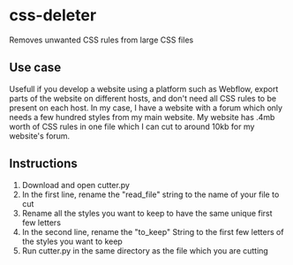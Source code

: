 # css-deleter
Removes unwanted CSS rules from large CSS files

## Use case
Usefull if you develop a website using a platform such as Webflow, export parts of the website on different hosts, and don't need all CSS rules to be present on each host. In my case, I have a website with a forum which only needs a few hundred styles from my main website. My website has .4mb worth of CSS rules in one file which I can cut to around 10kb for my website's forum.

## Instructions
1. Download and open cutter.py 
2. In the first line, rename the "read_file" string to the name of your file to cut
3. Rename all the styles you want to keep to have the same unique first few letters
4. In the second line, rename the "to_keep" String to the first few letters of the styles you want to keep
5. Run cutter.py in the same directory as the file which you are cutting
